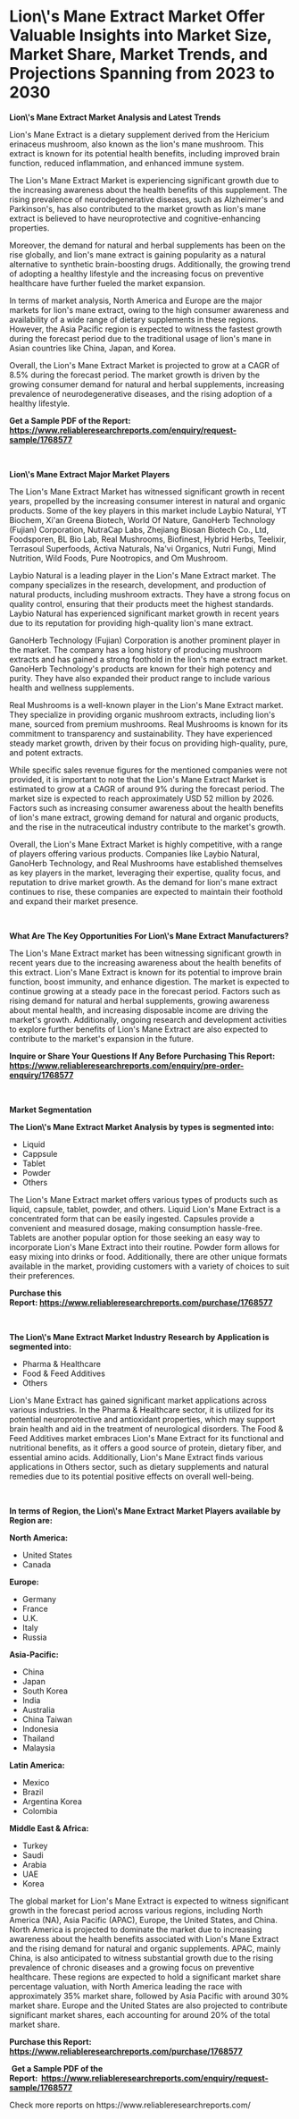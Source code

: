 <p><h1>Lion\'s Mane Extract Market Offer Valuable Insights into Market Size, Market Share, Market Trends, and Projections Spanning from 2023 to 2030</h1></p><p><strong>Lion\'s Mane Extract Market Analysis and Latest Trends</strong></p>
<p><p>Lion's Mane Extract is a dietary supplement derived from the Hericium erinaceus mushroom, also known as the lion's mane mushroom. This extract is known for its potential health benefits, including improved brain function, reduced inflammation, and enhanced immune system.</p><p>The Lion's Mane Extract Market is experiencing significant growth due to the increasing awareness about the health benefits of this supplement. The rising prevalence of neurodegenerative diseases, such as Alzheimer's and Parkinson's, has also contributed to the market growth as lion's mane extract is believed to have neuroprotective and cognitive-enhancing properties.</p><p>Moreover, the demand for natural and herbal supplements has been on the rise globally, and lion's mane extract is gaining popularity as a natural alternative to synthetic brain-boosting drugs. Additionally, the growing trend of adopting a healthy lifestyle and the increasing focus on preventive healthcare have further fueled the market expansion.</p><p>In terms of market analysis, North America and Europe are the major markets for lion's mane extract, owing to the high consumer awareness and availability of a wide range of dietary supplements in these regions. However, the Asia Pacific region is expected to witness the fastest growth during the forecast period due to the traditional usage of lion's mane in Asian countries like China, Japan, and Korea.</p><p>Overall, the Lion's Mane Extract Market is projected to grow at a CAGR of 8.5% during the forecast period. The market growth is driven by the growing consumer demand for natural and herbal supplements, increasing prevalence of neurodegenerative diseases, and the rising adoption of a healthy lifestyle.</p></p>
<p><strong>Get a Sample PDF of the Report:&nbsp; <a href="https://www.reliableresearchreports.com/enquiry/request-sample/1768577">https://www.reliableresearchreports.com/enquiry/request-sample/1768577</a></strong></p>
<p>&nbsp;</p>
<p><strong>Lion\'s Mane Extract Major Market Players</strong></p>
<p><p>The Lion's Mane Extract Market has witnessed significant growth in recent years, propelled by the increasing consumer interest in natural and organic products. Some of the key players in this market include Laybio Natural, YT Biochem, Xi'an Greena Biotech, World Of Nature, GanoHerb Technology (Fujian) Corporation, NutraCap Labs, Zhejiang Biosan Biotech Co., Ltd, Foodsporen, BL Bio Lab, Real Mushrooms, Biofinest, Hybrid Herbs, Teelixir, Terrasoul Superfoods, Activa Naturals, Na'vi Organics, Nutri Fungi, Mind Nutrition, Wild Foods, Pure Nootropics, and Om Mushroom.</p><p>Laybio Natural is a leading player in the Lion's Mane Extract market. The company specializes in the research, development, and production of natural products, including mushroom extracts. They have a strong focus on quality control, ensuring that their products meet the highest standards. Laybio Natural has experienced significant market growth in recent years due to its reputation for providing high-quality lion's mane extract.</p><p>GanoHerb Technology (Fujian) Corporation is another prominent player in the market. The company has a long history of producing mushroom extracts and has gained a strong foothold in the lion's mane extract market. GanoHerb Technology's products are known for their high potency and purity. They have also expanded their product range to include various health and wellness supplements.</p><p>Real Mushrooms is a well-known player in the Lion's Mane Extract market. They specialize in providing organic mushroom extracts, including lion's mane, sourced from premium mushrooms. Real Mushrooms is known for its commitment to transparency and sustainability. They have experienced steady market growth, driven by their focus on providing high-quality, pure, and potent extracts.</p><p>While specific sales revenue figures for the mentioned companies were not provided, it is important to note that the Lion's Mane Extract Market is estimated to grow at a CAGR of around 9% during the forecast period. The market size is expected to reach approximately USD 52 million by 2026. Factors such as increasing consumer awareness about the health benefits of lion's mane extract, growing demand for natural and organic products, and the rise in the nutraceutical industry contribute to the market's growth.</p><p>Overall, the Lion's Mane Extract Market is highly competitive, with a range of players offering various products. Companies like Laybio Natural, GanoHerb Technology, and Real Mushrooms have established themselves as key players in the market, leveraging their expertise, quality focus, and reputation to drive market growth. As the demand for lion's mane extract continues to rise, these companies are expected to maintain their foothold and expand their market presence.</p></p>
<p>&nbsp;</p>
<p><strong>What Are The Key Opportunities For Lion\'s Mane Extract Manufacturers?</strong></p>
<p><p>The Lion's Mane Extract market has been witnessing significant growth in recent years due to the increasing awareness about the health benefits of this extract. Lion's Mane Extract is known for its potential to improve brain function, boost immunity, and enhance digestion. The market is expected to continue growing at a steady pace in the forecast period. Factors such as rising demand for natural and herbal supplements, growing awareness about mental health, and increasing disposable income are driving the market's growth. Additionally, ongoing research and development activities to explore further benefits of Lion's Mane Extract are also expected to contribute to the market's expansion in the future.</p></p>
<p><strong>Inquire or Share Your Questions If Any Before Purchasing This Report: <a href="https://www.reliableresearchreports.com/enquiry/pre-order-enquiry/1768577">https://www.reliableresearchreports.com/enquiry/pre-order-enquiry/1768577</a></strong></p>
<p>&nbsp;</p>
<p><strong>Market Segmentation</strong></p>
<p><strong>The Lion\'s Mane Extract Market Analysis by types is segmented into:</strong></p>
<p><ul><li>Liquid</li><li>Cappsule</li><li>Tablet</li><li>Powder</li><li>Others</li></ul></p>
<p><p>The Lion's Mane Extract market offers various types of products such as liquid, capsule, tablet, powder, and others. Liquid Lion's Mane Extract is a concentrated form that can be easily ingested. Capsules provide a convenient and measured dosage, making consumption hassle-free. Tablets are another popular option for those seeking an easy way to incorporate Lion's Mane Extract into their routine. Powder form allows for easy mixing into drinks or food. Additionally, there are other unique formats available in the market, providing customers with a variety of choices to suit their preferences.</p></p>
<p><strong>Purchase this Report:&nbsp;<a href="https://www.reliableresearchreports.com/purchase/1768577">https://www.reliableresearchreports.com/purchase/1768577</a></strong></p>
<p>&nbsp;</p>
<p><strong>The Lion\'s Mane Extract Market Industry Research by Application is segmented into:</strong></p>
<p><ul><li>Pharma & Healthcare</li><li>Food & Feed Additives</li><li>Others</li></ul></p>
<p><p>Lion's Mane Extract has gained significant market applications across various industries. In the Pharma & Healthcare sector, it is utilized for its potential neuroprotective and antioxidant properties, which may support brain health and aid in the treatment of neurological disorders. The Food & Feed Additives market embraces Lion's Mane Extract for its functional and nutritional benefits, as it offers a good source of protein, dietary fiber, and essential amino acids. Additionally, Lion's Mane Extract finds various applications in Others sector, such as dietary supplements and natural remedies due to its potential positive effects on overall well-being.</p></p>
<p>&nbsp;</p>
<p><strong>In terms of Region, the Lion\'s Mane Extract Market Players available by Region are:</strong></p>
<p>
    <p> <strong> North America: </strong>
        <ul>
            <li>United States</li>
            <li>Canada</li>
        </ul>
        </p> 
    <p> <strong> Europe: </strong>
        <ul>
            <li>Germany</li>
            <li>France</li>
            <li>U.K.</li>
            <li>Italy</li>
            <li>Russia</li>
        </ul>
        </p> 
    <p> <strong> Asia-Pacific: </strong>
        <ul>
            <li>China</li>
            <li>Japan</li>
            <li>South Korea</li>
            <li>India</li>
            <li>Australia</li>
            <li>China Taiwan</li>
            <li>Indonesia</li>
            <li>Thailand</li>
            <li>Malaysia</li>
        </ul>
        </p> 
    <p> <strong> Latin America: </strong>
        <ul>
            <li>Mexico</li>
            <li>Brazil</li>
            <li>Argentina Korea</li>
            <li>Colombia</li>
        </ul>
        </p> 
    <p> <strong> Middle East & Africa: </strong>
        <ul>
            <li>Turkey</li>
            <li>Saudi</li>
            <li>Arabia</li>
            <li>UAE</li>
            <li>Korea</li>
        </ul>
    </p>
    </p>
<p><p>The global market for Lion's Mane Extract is expected to witness significant growth in the forecast period across various regions, including North America (NA), Asia Pacific (APAC), Europe, the United States, and China. North America is projected to dominate the market due to increasing awareness about the health benefits associated with Lion's Mane Extract and the rising demand for natural and organic supplements. APAC, mainly China, is also anticipated to witness substantial growth due to the rising prevalence of chronic diseases and a growing focus on preventive healthcare. These regions are expected to hold a significant market share percentage valuation, with North America leading the race with approximately 35% market share, followed by Asia Pacific with around 30% market share. Europe and the United States are also projected to contribute significant market shares, each accounting for around 20% of the total market share.</p></p>
<p><strong>Purchase this Report: <a href="https://www.reliableresearchreports.com/purchase/1768577">https://www.reliableresearchreports.com/purchase/1768577</a></strong></p>
<p>&nbsp;<strong>Get a Sample PDF of the Report:&nbsp;&nbsp;<a href="https://www.reliableresearchreports.com/enquiry/request-sample/1768577">https://www.reliableresearchreports.com/enquiry/request-sample/1768577</a></strong></p>
<p><strong></strong></p>
<p>Check more reports on https://www.reliableresearchreports.com/</p>